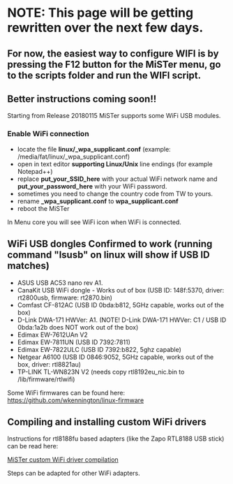 # NOTE: This page will be getting rewritten over the next few days.
## For now, the easiest way to configure WIFI is by pressing the F12 button for the MiSTer menu, go to the scripts folder and run the WIFI script.
## Better instructions coming soon!!

Starting from Release 20180115 MiSTer supports some WiFi USB modules.

### Enable WiFi connection
* locate the file **linux/_wpa_supplicant.conf** (example: /media/fat/linux/_wpa_supplicant.conf)
* open in text editor **supporting Linux/Unix** line endings (for example Notepad++)
* replace **put_your_SSID_here** with your actual WiFi network name and **put_your_password_here** with your WiFi password.
* sometimes you need to change the country code from TW to yours.
* rename **_wpa_supplicant.conf** to **wpa_supplicant.conf**
* reboot the MiSTer

In Menu core you will see WiFi icon when WiFi is connected.

## WiFi USB dongles Confirmed to work (running command "lsusb" on linux will show if USB ID matches)
* ASUS USB AC53 nano rev A1.
* CanaKit USB WiFi dongle - Works out of box (USB ID: 148f:5370, driver: rt2800usb, firmware: rt2870.bin)
* Comfast CF-812AC (USB ID 0bda:b812, 5GHz capable, works out of the box)
* D-Link DWA-171 HWVer: A1. (NOTE! D-Link DWA-171 HWVer: C1 / USB ID 0bda:1a2b does NOT work out of the box)
* Edimax EW-7612UAn V2
* Edimax EW-7811UN (USB ID 7392:7811)
* Edimax EW-7822ULC (USB ID 7392:b822, 5ghz capable)
* Netgear A6100 (USB ID 0846:9052, 5GHz capable, works out of the box, driver: rtl8821au)
* TP-LINK TL-WN823N V2 (needs copy rtl8192eu_nic.bin to /lib/firmware/rtlwifi)

Some WiFi firmwares can be found here: https://github.com/wkennington/linux-firmware

## Compiling and installing custom WiFi drivers

Instructions for rtl8188fu based adapters (like the Zapo RTL8188 USB stick) can be read here:
 
[MiSTer custom WiFi driver compilation](MISTER-CUSTOM-WIFI-DRIVER-COMPILATION-GUIDE)

Steps can be adapted for other WiFi adapters.